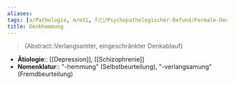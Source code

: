 ```yaml
---
aliases: 
tags: [a/Pathologie, m/m31, f/💭/Psychopathologischer-Befund/Formale-Denkstörung]
title: Denkhemmung
---
```

> (Abstract::Verlangsamter, eingeschränkter Denkablauf)
- **Ätiologie**:: [[Depression]], [[Schizophrenie]]
- **Nomenklatur**:: "-hemmung" (Selbstbeurteilung), "-verlangsamung" (Fremdbeurteilung)